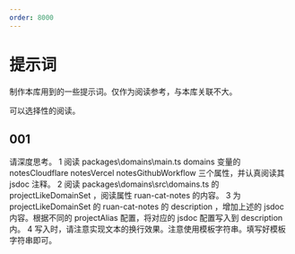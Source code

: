 ```yaml
---
order: 8000
---
```


# 提示词

制作本库用到的一些提示词。仅作为阅读参考，与本库关联不大。

可以选择性的阅读。

## 001

请深度思考。
1 阅读 packages\domains\main.ts domains 变量的 notesCloudflare notesVercel notesGithubWorkflow 三个属性，并认真阅读其 jsdoc 注释。
2 阅读 packages\domains\src\domains.ts 的 projectLikeDomainSet ，阅读属性 ruan-cat-notes 的内容。
3 为 projectLikeDomainSet 的 ruan-cat-notes 的 description ，增加上述的 jsdoc 内容。根据不同的 projectAlias 配置，将对应的 jsdoc 配置写入到 description 内。
4 写入时，请注意实现文本的换行效果。注意使用模板字符串。填写好模板字符串即可。
